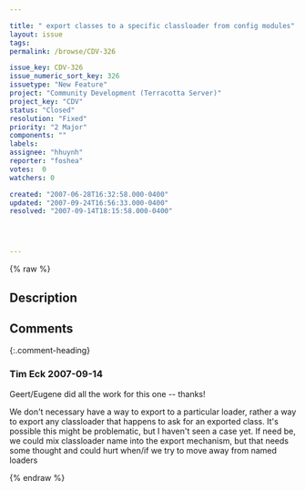 ```yaml
---

title: " export classes to a specific classloader from config modules"
layout: issue
tags: 
permalink: /browse/CDV-326

issue_key: CDV-326
issue_numeric_sort_key: 326
issuetype: "New Feature"
project: "Community Development (Terracotta Server)"
project_key: "CDV"
status: "Closed"
resolution: "Fixed"
priority: "2 Major"
components: ""
labels: 
assignee: "hhuynh"
reporter: "foshea"
votes:  0
watchers: 0

created: "2007-06-28T16:32:58.000-0400"
updated: "2007-09-24T16:56:33.000-0400"
resolved: "2007-09-14T18:15:58.000-0400"




---
```


{% raw %}

## Description

<div markdown="1" class="description">



</div>

## Comments


{:.comment-heading}
### **Tim Eck** <span class="date">2007-09-14</span>

<div markdown="1" class="comment">

Geert/Eugene did all the work for this one -- thanks!

We don't necessary have a way to export to a particular loader, rather a way to export any classloader that happens to ask for an exported class. It's possible this might be problematic, but I haven't seen a case yet. If need be, we could mix classloader name into the export mechanism, but that needs some thought and could hurt when/if we try to move away from named loaders


</div>



{% endraw %}
